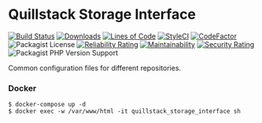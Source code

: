 # Quillstack Storage Interface

[![Build Status](https://travis-ci.com/quillstack/storage-interface.svg?branch=main)](https://travis-ci.com/quillstack/storage-interface)
[![Downloads](https://img.shields.io/packagist/dt/quillstack/storage-interface.svg)](https://packagist.org/packages/quillstack/storage-interface)
[![Lines of Code](https://sonarcloud.io/api/project_badges/measure?project=quillstack_storage-interface&metric=ncloc)](https://sonarcloud.io/dashboard?id=quillstack_storage-interface)
[![StyleCI](https://github.styleci.io/repos/394759071/shield?branch=main)](https://github.styleci.io/repos/394759071?branch=main)
[![CodeFactor](https://www.codefactor.io/repository/github/quillstack/storage-interface/badge)](https://www.codefactor.io/repository/github/quillstack/storage-interface)
![Packagist License](https://img.shields.io/packagist/l/quillstack/storage-interface)
[![Reliability Rating](https://sonarcloud.io/api/project_badges/measure?project=quillstack_storage-interface&metric=reliability_rating)](https://sonarcloud.io/dashboard?id=quillstack_storage-interface)
[![Maintainability](https://api.codeclimate.com/v1/badges/33a9f4af9af94a9e3e1e/maintainability)](https://codeclimate.com/github/quillstack/storage-interface/maintainability)
[![Security Rating](https://sonarcloud.io/api/project_badges/measure?project=quillstack_storage-interface&metric=security_rating)](https://sonarcloud.io/dashboard?id=quillstack_storage-interface)
![Packagist PHP Version Support](https://img.shields.io/packagist/php-v/quillstack/storage-interface)

Common configuration files for different repositories.

### Docker

```shell
$ docker-compose up -d
$ docker exec -w /var/www/html -it quillstack_storage_interface sh
```

